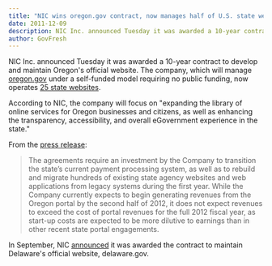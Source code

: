 ```yaml
---
title: "NIC wins oregon.gov contract, now manages half of U.S. state websites"
date: 2011-12-09
description: NIC Inc. announced Tuesday it was awarded a 10-year contract to develop and maintain Oregon's official website, oregon.gov.
author: GovFresh
---
```


NIC Inc. announced Tuesday it was awarded a 10-year contract to develop and maintain Oregon's official website. The company, which will manage <a href="http://oregon.gov">oregon.gov</a> under a self-funded model requiring no public funding, now operates <a href="http://www.egov.com/Partners/Pages/default.aspx">25 state websites</a>.

According to NIC, the company will focus on "expanding the library of online services for Oregon businesses and citizens, as well as enhancing the transparency, accessibility, and overall eGovernment experience in the state."

From the <a href="http://www.egov.com/Media/PR/Pages/ViewRelease.aspx?PR_ID=20111206006166">press release</a>:

<blockquote>The agreements require an investment by the Company to transition the state’s current payment processing system, as well as to rebuild and migrate hundreds of existing state agency websites and web applications from legacy systems during the first year. While the Company currently expects to begin generating revenues from the Oregon portal by the second half of 2012, it does not expect revenues to exceed the cost of portal revenues for the full 2012 fiscal year, as start-up costs are expected to be more dilutive to earnings than in other recent state portal engagements. </blockquote>

In September, NIC <a href="http://govfresh.com/2011/09/nic-awarded-delaware-gov-contract/">announced</a> it was awarded the contract to maintain Delaware's official website, delaware.gov.
